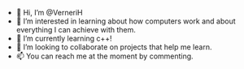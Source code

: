 - 👋 Hi, I’m @VerneriH
- 👀 I’m interested in learning about how computers work and about everything I can achieve with them.  
- 🌱 I’m currently learning c++!
- 💞️ I’m looking to collaborate on projects that help me learn.
- 📫 You can reach me at the moment by commenting.

<!---
VerneriH/VerneriH is a ✨ special ✨ repository because its `README.md` (this file) appears on your GitHub profile.
You can click the Preview link to take a look at your changes.
--->
